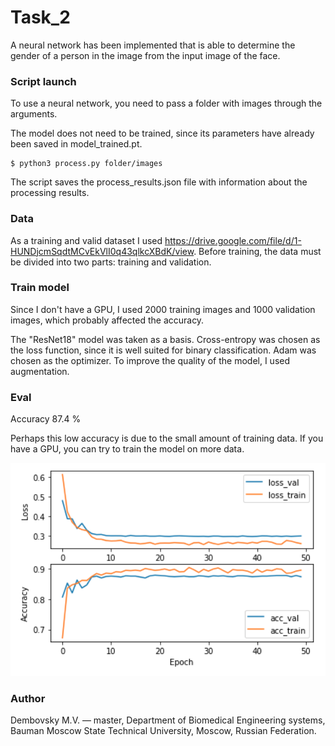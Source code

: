 # Task_2
A neural network has been implemented that is able to determine the gender of a person in the image from the input image of the face.

### Script launch
To use a neural network, you need to pass a folder with images through the arguments.

The model does not need to be trained, since its parameters have already been saved in model_trained.pt.
```
$ python3 process.py folder/images
```
The script saves the process_results.json file with information about the processing results.

### Data
As a training and valid dataset I used https://drive.google.com/file/d/1-HUNDjcmSqdtMCvEkVlI0q43qlkcXBdK/view.
Before training, the data must be divided into two parts: training and validation.

### Train model
Since I don't have a GPU, I used 2000 training images and 1000 validation images, which probably affected the accuracy.

The "ResNet18" model was taken as a basis. Cross-entropy was chosen as the loss function, since it is well suited for binary classification. Adam was chosen as the optimizer. To improve the quality of the model, I used augmentation.

### Eval
Accuracy 87.4 %

Perhaps this low accuracy is due to the small amount of training data. If you have a GPU, you can try to train the model on more data.

<p align="center"><img src="eval.png" width="560"\></p>

### Author
Dembovsky M.V. — master, Department of Biomedical Engineering systems, Bauman Moscow State Technical University, Moscow, Russian Federation.
